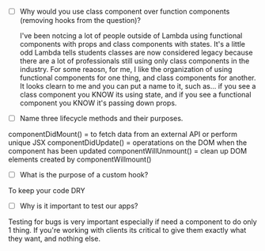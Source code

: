 - [ ] Why would you use class component over function components (removing hooks from the question)?
  
  I've been notcing a lot of people outside of Lambda using functional components with props and class components with states. It's a little odd Lambda tells students classes are now considered legacy because there are a lot of professionals still using only class components in the industry. For some reaosn, for me, I like the organization of using functional components for one thing, and class components for another. It looks clearn to me and you can put a name to it, such as... if you see a class component you KNOW its using state, and if you see a functional component you KNOW it's passing down props. 

- [ ] Name three lifecycle methods and their purposes.

componentDidMount() = to fetch data from an external API or perform unique JSX
componentDidUpdate() = operatations on the DOM when the component has been updated
componentWillUnmount() = clean up DOM elements created by componentWillmount()

- [ ] What is the purpose of a custom hook?

To keep your code DRY

- [ ] Why is it important to test our apps?

Testing for bugs is very important especially if need a component to do only 1 thing. If you're working with clients its critical to give them exactly what they want, and nothing else. 